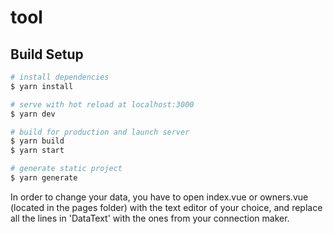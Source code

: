 # tool

## Build Setup

```bash
# install dependencies
$ yarn install

# serve with hot reload at localhost:3000
$ yarn dev

# build for production and launch server
$ yarn build
$ yarn start

# generate static project
$ yarn generate
```

In order to change your data, you have to open index.vue or owners.vue (located in the pages folder) with the text editor of your choice, and replace all the lines in 'DataText' with the ones from your connection maker.
